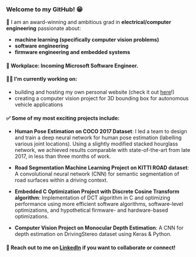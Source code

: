 ### Welcome to my GitHub! 😁

👋 I am an award-winning and ambitious grad in **electrical/computer engineering** passionate about:
- **machine learning (specifically computer vision problems)**
- **software engineering**
- **firmware engineering and embedded systems**

#### 💼 Workplace: Incoming Microsoft Software Engineer.

#### 👨‍💻 I'm currently working on:
- building and hosting my own personal website (check it out [here](https://www.robertkl.com)!)
- creating a computer vision project for 3D bounding box for autonomous vehicle applications

#### ✅ Some of my most exciting projects include:
- **Human Pose Estimation on COCO 2017 Dataset**:
I led a team to design and train a deep neural network for human pose estimation (labelling various joint locations). Using a slightly modified stacked hourglass network, we achieved results comparable with state-of-the-art from late 2017, in less than three months of work.

- **Road Segmentation Machine Learning Project on KITTI ROAD dataset**:
A convolutional neural network (CNN) for semantic segmentation of road surfaces within a driving context.

- **Embedded C Optimization Project with Discrete Cosine Transform algorithm**:
Implementation of DCT algorithm in C and optimizing performance using more efficient software algorithms, software-level optimizations, and hypothetical firmware- and hardware-based optimizations.

- **Computer Vision Project on Monocular Depth Estimation**:
A CNN for depth estimation on DrivingStereo dataset using Keras & Python.

#### 📝 Reach out to me on [LinkedIn](https://www.linkedin.com/in/robert-k-lee/) if you want to collaborate or connect!

<!--
**robertklee/robertklee** is a ✨ _special_ ✨ repository because its `README.md` (this file) appears on your GitHub profile.

Here are some ideas to get you started:

- 🔭 I’m currently working on ...
- 🌱 I’m currently learning ...
- 👯 I’m looking to collaborate on ...
- 🤔 I’m looking for help with ...
- 💬 Ask me about ...
- 📫 How to reach me: ...
- 😄 Pronouns: ...
- ⚡ Fun fact: ...
-->
